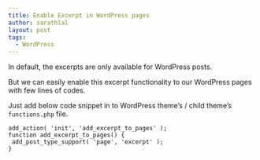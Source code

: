 ```yaml
---
title: Enable Excerpt in WordPress pages
author: sarathlal
layout: post
tags:
  - WordPress
---
```

In default, the excerpts are only available for WordPress posts.

But we can easily enable this excerpt functionality to our WordPress pages with few lines of codes.

Just add below code snippet in to WordPress theme&#8217;s / child theme&#8217;s `functions.php` file.

	add_action( 'init', 'add_excerpt_to_pages' );
	function add_excerpt_to_pages() {
	 add_post_type_support( 'page', 'excerpt' );
	}
